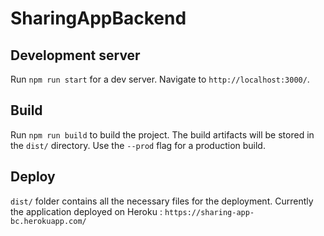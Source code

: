 # SharingAppBackend

## Development server

Run `npm run start` for a dev server. Navigate to `http://localhost:3000/`.


## Build

Run `npm run build` to build the project. The build artifacts will be stored in the `dist/` directory. Use the `--prod` flag for a production build.


## Deploy
`dist/` folder contains all the necessary files for the deployment. Currently the application deployed on Heroku : `https://sharing-app-bc.herokuapp.com/`
